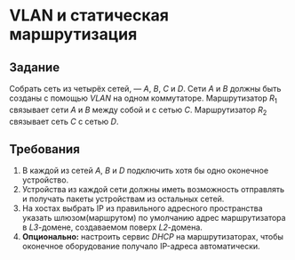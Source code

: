 # VLAN и статическая маршрутизация

## Задание

Собрать сеть из четырёх сетей, — *A*, *B*, *C* и *D*. Сети *A* и *B* должны быть созданы с помощью *VLAN* на одном коммутаторе. Маршрутизатор $R_1$ связывает сети *A* и *B* между собой и с сетью *C*. Маршрутизатор $R_2$ связывает сеть *C* с сетью *D*.

## Требования

1. В каждой из сетей *A*, *B* и *D* подключить хотя бы одно оконечное устройство.
2. Устройства из каждой сети должны иметь возможность отправлять и получать пакеты устройствам из остальных сетей.
3. На хостах выбрать IP из правильного адресного пространства указать шлюзом(маршрутом) по умолчанию адрес маршрутизатора в *L3*-домене, создаваемом поверх *L2*-домена.
4. **Опционально:** настроить сервис *DHCP* на маршрутизаторах, чтобы оконечное оборудование получало IP-адреса автоматически.
